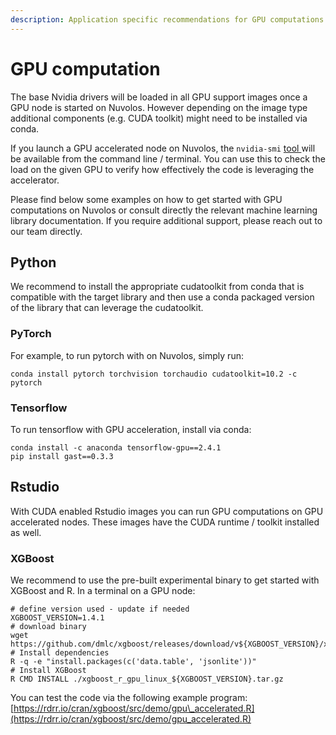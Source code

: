 ```yaml
---
description: Application specific recommendations for GPU computations
---
```


# GPU computation

The base Nvidia drivers will be loaded in all GPU support images once a GPU node is started on Nuvolos. However depending on the image type additional components \(e.g. CUDA toolkit\) might need to be installed via conda.

If you launch a GPU accelerated node on Nuvolos, the `nvidia-smi` [tool ](https://developer.nvidia.com/nvidia-system-management-interface)will be available from the command line / terminal. You can use this to check the load on the given GPU to verify how effectively the code is leveraging the accelerator.

Please find below some examples on how to get started with GPU computations on Nuvolos or consult directly the relevant machine learning library documentation. If you require additional support, please reach out to our team directly.

## Python

We recommend to install the appropriate cudatoolkit from conda that is compatible with the target library and then use a conda packaged version of the library that can leverage the cudatoolkit.

### PyTorch

For example, to run pytorch with on Nuvolos, simply run:

```text
conda install pytorch torchvision torchaudio cudatoolkit=10.2 -c pytorch
```

### Tensorflow

To run tensorflow with GPU acceleration, install via conda:

```text
conda install -c anaconda tensorflow-gpu==2.4.1
pip install gast==0.3.3
```

## Rstudio

With CUDA enabled Rstudio images you can run GPU computations on GPU accelerated nodes. These images have the CUDA runtime / toolkit installed as well.

### XGBoost

We recommend to use the pre-built experimental binary to get started with XGBoost and R. In a terminal on a GPU node:

```text
# define version used - update if needed
XGBOOST_VERSION=1.4.1
# download binary
wget https://github.com/dmlc/xgboost/releases/download/v${XGBOOST_VERSION}/xgboost_r_gpu_linux_${XGBOOST_VERSION}.tar.gz
# Install dependencies
R -q -e "install.packages(c('data.table', 'jsonlite'))"
# Install XGBoost
R CMD INSTALL ./xgboost_r_gpu_linux_${XGBOOST_VERSION}.tar.gz
```

You can test the code via the following example program: [https://rdrr.io/cran/xgboost/src/demo/gpu\_accelerated.R](https://rdrr.io/cran/xgboost/src/demo/gpu_accelerated.R)

